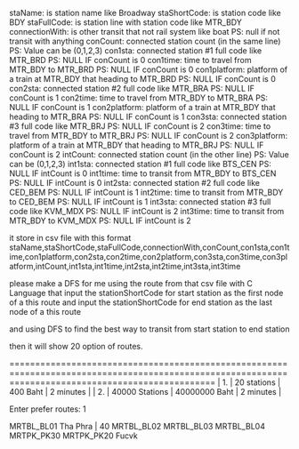 staName: is station name like Broadway
staShortCode: is station code like BDY
staFullCode: is station line with station code like MTR_BDY
connectionWith: is other transit that not rail system like boat PS: null if not transit with anything
conCount: connected station count (in the same line) PS: Value can be (0,1,2,3)
con1sta: connected station #1 full code like MTR_BRD PS: NULL IF conCount is 0
con1time: time to travel from MTR_BDY to MTR_BRD PS: NULL IF conCount is 0
con1platform: platform of a train at MTR_BDY that heading to MTR_BRD PS: NULL IF conCount is 0
con2sta: connected station #2 full code like MTR_BRA PS: NULL IF conCount is 1
con2time: time to travel from MTR_BDY to MTR_BRA PS: NULL IF conCount is 1
con2platform: platform of a train at MTR_BDY that heading to MTR_BRA PS: NULL IF conCount is 1
con3sta: connected station #3 full code like MTR_BRJ PS: NULL IF conCount is 2
con3time: time to travel from MTR_BDY to MTR_BRJ PS: NULL IF conCount is 2
con3platform: platform of a train at MTR_BDY that heading to MTR_BRJ PS: NULL IF conCount is 2
intCount: connected station count (in the other line) PS: Value can be (0,1,2,3)
int1sta: connected station #1 full code like BTS_CEN PS: NULL IF intCount is 0
int1time: time to transit from MTR_BDY to BTS_CEN PS: NULL IF intCount is 0
int2sta: connected station #2 full code like CED_BEM PS: NULL IF intCount is 1
int2time: time to transit from MTR_BDY to CED_BEM PS: NULL IF intCount is 1
int3sta: connected station #3 full code like KVM_MDX PS: NULL IF intCount is 2
int3time: time to transit from MTR_BDY to KVM_MDX PS: NULL IF intCount is 2

it store in csv file with this format
staName,staShortCode,staFullCode,connectionWith,conCount,con1sta,con1time,con1platform,con2sta,con2time,con2platform,con3sta,con3time,con3platform,intCount,int1sta,int1time,int2sta,int2time,int3sta,int3time

please make a DFS for me using the route from that csv file with C Language
that input the stationShortCode for start station as the first node of a this route
and input the stationShortCode for end station as the last node of a this route

and using DFS to find the best way to transit from start station to end station

then it will show 20 option of routes.



====================================================================================================================================================
| 1. |  20 stations | 400 Baht | 2 minutes |
| 2. |  40000 Stations | 40000000 Baht | 2 minutes |

Enter prefer routes: 1

MRTBL_BL01 Tha Phra |   40
MRTBL_BL02
MRTBL_BL03
MRTBL_BL04
MRTPK_PK30
MRTPK_PK20 Fucvk